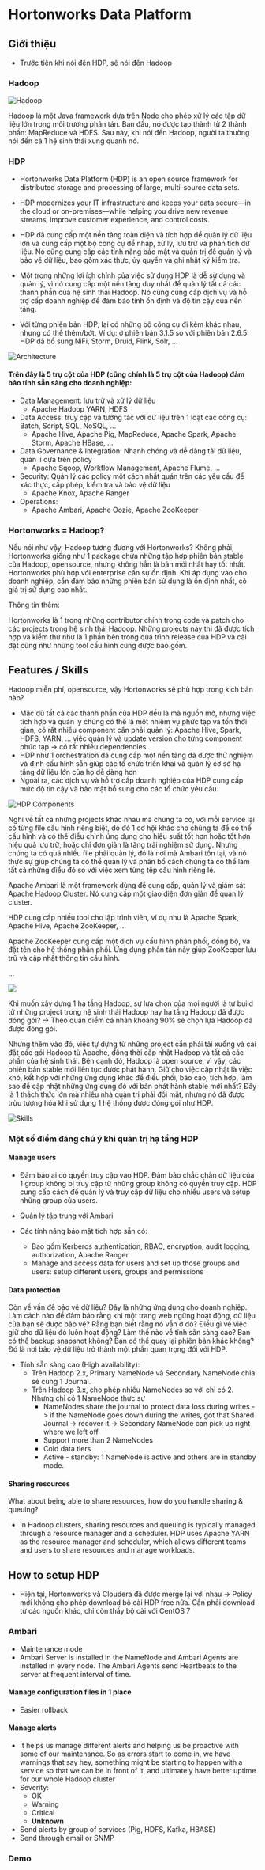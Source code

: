 # Hortonworks Data Platform

## Giới thiệu

- Trước tiên khi nói đến HDP, sẽ nói đến Hadoop

### Hadoop

![Hadoop](./assets/hadoop.png)

Hadoop là một Java framework dựa trên Node cho phép xử lý các tập dữ liệu lớn trong môi trường phân tán.
Ban đầu, nó được tạo thành từ 2 thành phần: MapReduce và HDFS. Sau này, khi nói đến Hadoop, người ta thường nói đến cả 1
hệ sinh thái xung quanh nó.

### HDP

- Hortonworks Data Platform (HDP) is an open source framework for distributed storage and processing of large,
  multi-source data sets.
- HDP modernizes your IT infrastructure and keeps your data secure—in the cloud or on-premises—while helping you drive
  new revenue streams, improve customer experience, and control costs.

- HDP đã cung cấp một nền tảng toàn diện và tích hợp để quản lý dữ liệu lớn và cung cấp một bộ công cụ để nhập, xử lý,
  lưu
  trữ và phân tích dữ liệu. Nó cũng cung cấp các tính năng bảo mật và quản trị để quản lý và bảo vệ dữ liệu, bao gồm xác
  thực, ủy quyền và ghi nhật ký kiểm tra.

- Một trong những lợi ích chính của việc sử dụng HDP là dễ sử dụng và quản lý, vì nó cung cấp một nền tảng duy nhất để
  quản lý tất cả các thành phần của hệ sinh thái Hadoop. Nó cũng cung cấp dịch vụ và hỗ trợ cấp doanh nghiệp để đảm bảo
  tính ổn định và độ tin cậy của nền tảng.

- Với từng phiên bản HDP, lại có những bộ công cụ đi kèm khác nhau, nhưng có thể thêm/bớt. Ví dụ: ở phiên bản
  3.1.5 so với phiên bản 2.6.5: HDP đã bổ sung NiFi, Storm, Druid, Flink, Solr, ...

![Architecture](./assets/architecture.png "HDP")

#### Trên đây là 5 trụ cột của HDP (cũng chính là 5 trụ cột của Hadoop) đảm bảo tính sẵn sàng cho doanh nghiệp:

- Data Management: lưu trữ và xử lý dữ liệu
    - Apache Hadoop YARN, HDFS
- Data Access: truy cập và tương tác với dữ liệu trên 1 loạt các công cụ: Batch, Script, SQL, NoSQL, ...
    - Apache Hive, Apache Pig, MapReduce, Apache Spark, Apache Storm, Apache HBase, ...
- Data Governance & Integration: Nhanh chóng và dễ dàng tải dữ liệu, quản lí dựa trên policy
    - Apache Sqoop, Workflow Management, Apache Flume, ...
- Security: Quản lý các policy một cách nhất quán trên các yêu cầu để xác thực, cấp phép, kiểm tra và bảo vệ dữ liệu
    - Apache Knox, Apache Ranger
- Operations:
    - Apache Ambari, Apache Oozie, Apache ZooKeeper

### Hortonworks = Hadoop?

Nếu nói như vậy, Hadoop tương đương với Hortonworks? Không phải, Hortonworks giống như 1 package chứa những tập hợp
phiên bản stable của Hadoop, opensource, nhưng không hẳn là bản mới nhất hay tốt nhất. Hortonworks phù hợp với
enterprise cần sự ổn định. Khi áp dụng vào cho doanh nghiệp, cần đảm bảo những phiên bản sử dụng là ổn định nhất, có giá
trị sử dụng cao nhất.

Thông tin thêm:

Hortonworks là 1 trong những contributor chính trong code và patch cho các projects trong hệ sinh thái Hadoop. Những
projects này thì đã được tích hợp và kiểm thử như là 1 phần bên trong quá trình release của HDP và cài đặt cũng như
những tool cấu hình cũng được bao gồm.

## Features / Skills

Hadoop miễn phí, opensource, vậy Hortonworks sẽ phù hợp trong kịch bản nào?

- Mặc dù tất cả các thành phần của HDP đều là mã nguồn mở, nhưng việc tích hợp và quản lý chúng có thể là một nhiệm vụ
  phức tạp và tốn thời gian, có rất nhiều component cần phải quản lý: Apache Hive, Spark, HDFS, YARN, ... việc
  quản lý và update version cho từng component phức tạp -> có rất nhiều dependencies.
- HDP như 1 orchestration đã cung cấp một nền tảng đã được thử nghiệm và định cấu hình sẵn giúp các tổ chức triển khai
  và quản lý cơ sở hạ tầng dữ liệu lớn của họ dễ dàng hơn
- Ngoài ra, các dịch vụ và hỗ trợ cấp doanh nghiệp của HDP cung cấp mức độ tin cậy và bảo mật bổ sung cho các tổ chức
  yêu cầu.

![HDP Components](./assets/components.png)

Nghĩ về tất cả những projects khác nhau mà chúng ta có, với mỗi service lại có từng file cấu hình riêng biệt, do đó 1 cơ
hội khác cho chúng ta để có thể cấu hình và có thể điều chỉnh ứng dụng cho hiệu suất tốt hơn hoặc tốt hơn hiệu quả lưu
trữ, hoặc chỉ đơn giản là tăng trải nghiệm sử dụng.
Nhưng chúng ta có quá nhiều file phải quản lý, đó là nơi mà Ambari tồn tại, và nó thực sự giúp chúng ta có thể quản lý
và phân bổ cách chúng ta có thể làm tất cả những điều đó so với việc xem từng tệp cấu hình riêng lẻ.

Apache Ambari là một framework dùng để cung cấp, quản lý và giám sát Apache Hadoop Cluster. Nó cung cấp một giao diện
đơn giản để quản lý cluster.

HDP cung cấp nhiều tool cho lập trình viên, ví dụ như là Apache Spark, Apache Hive, Apache ZooKeeper, ...

Apache ZooKeeper cung cấp một dịch vụ cấu hình phân phối, đồng bộ, và đặt tên cho hệ thống phân phối. Ứng dụng phân tán
này giúp ZooKeeper lưu trữ và cập nhật thông tin cấu hình.

...

![](./assets/comparison.png)

Khi muốn xây dựng 1 hạ tầng Hadoop, sự lựa chọn của mọi người là tự build từ những project trong hệ sinh thái Hadoop hay
hạ tầng Hadoop đã được đóng gói? -> Theo quan điểm cá nhân khoảng 90% sẽ chọn lựa Hadoop đã được đóng gói.

Nhưng thêm vào đó, việc tự dựng từ những project cần phải tải xuống và cài đặt các gói Hadoop từ Apache, đồng thời cập
nhật Hadoop và tất cả các phần của hệ sinh thái.
Bên cạnh đó, Hadoop là open source, vì vậy, các phiên bản stable mới liên tục được phát hành. Giữ cho việc cập nhật là
việc khó, kết hợp với những ứng dụng khác để điều phối, báo cáo, tích hợp, làm sao để cập nhật những ứng dụng đó với bản
phát hành stable mới nhất? Đây là 1 thách thức lớn mà nhiều nhà quản trị phải đối mặt, nhưng nó đã được trừu tượng hóa
khi sử dụng 1 hệ thống được đóng gói như HDP.

![Skills](./assets/skills.png)

### Một số điểm đáng chú ý khi quản trị hạ tầng HDP

#### Manage users

- Đảm bảo ai có quyền truy cập vào HDP. Đảm bảo chắc chắn dữ liệu của 1 group không bị truy cập từ những group không có
  quyền truy cập. HDP cung cấp cách để quản lý và truy cập dữ liệu cho nhiều users và setup những group của users.

- Quản lý tập trung với Ambari
- Các tính năng bảo mật tích hợp sẵn có:
    - Bao gồm Kerberos authentication, RBAC, encryption, audit logging, authorization, Apache Ranger
    - Manage and access data for users and set up those groups and users: setup different users, groups and permissions

#### Data protection

Còn về vấn đề bảo vệ dữ liệu? Đây là những ứng dụng cho doanh nghiệp.
Làm cách nào để đảm bảo rằng khi một trang web ngừng hoạt động, dữ liệu của bạn sẽ được bảo vệ? Rằng bạn biết rằng nó
vẫn ở đó? Điều gì về việc giữ cho dữ liệu đó luôn hoạt động? Làm thế nào về tính sẵn sàng cao? Bạn có thể backup
snapshot không? Bạn có thể quay lại phiên bản khác không? Đó là nơi bảo vệ dữ liệu trở thành một phần quan trọng đối với
HDP.

- Tính sẵn sàng cao (High availability):
    - Trên Hadoop 2.x, Primary NameNode và Secondary NameNode chia sẻ cùng 1 Journal.
    - Trên Hadoop 3.x, cho phép nhiều NameNodes so với chỉ có 2. Nhưng chỉ có 1 NameNode thực sự
        - NameNodes share the journal to protect data loss during writes -> if the NameNode goes down during the writes,
          got that Shared Journal -> recover it -> Secondary NameNode can pick up right where we left off.
        - Support more than 2 NameNodes
        - Cold data tiers
        - Active - standby: 1 NameNode is active and others are in standby mode.

#### Sharing resources

What about being able to share resources, how do you handle sharing & queuing?

- In Hadoop clusters, sharing resources and queuing is typically managed through a resource manager and a scheduler. HDP
  uses Apache YARN as the resource manager and scheduler, which allows different teams and users to share resources and
  manage workloads.

## How to setup HDP

- Hiện tại, Hortonworks và Cloudera đã được merge lại với nhau -> Policy mới không cho phép download bộ cài HDP free
  nữa.
  Cần phải download từ các nguồn khác, chỉ còn thấy bộ cài với CentOS 7

### Ambari

- Maintenance mode
- Ambari Server is installed in the NameNode and Ambari Agents are installed in every node. The Ambari Agents send
  Heartbeats to the server at frequent interval of time.

#### Manage configuration files in 1 place

- Easier rollback

#### Manage alerts

- It helps us manage different alerts and helping us be proactive with some of our maintenance. So as errors start to
  come in, we have warnings that say hey, something might be starting to happen with a service so that we can be in
  front of it, and ultimately have better uptime for our whole Hadoop cluster
- Severity:
    - OK
    - Warning
    - Critical
    - **Unknown**
- Send alerts by group of services (Pig, HDFS, Kafka, HBASE)
- Send through email or SNMP

### Demo